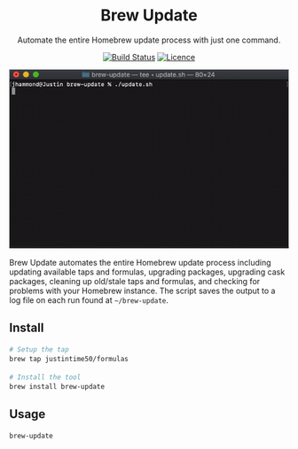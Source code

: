 <div align="center">

# Brew Update

Automate the entire Homebrew update process with just one command.

[![Build Status](https://travis-ci.com/Justintime50/brew-update.svg?branch=master)](https://travis-ci.com/Justintime50/brew-update)
[![Licence](https://img.shields.io/github/license/justintime50/brew-update)](LICENSE)

<img src="assets/showcase.gif" alt="Showcase">

</div>

Brew Update automates the entire Homebrew update process including updating available taps and formulas, upgrading packages, upgrading cask packages, cleaning up old/stale taps and formulas, and checking for problems with your Homebrew instance. The script saves the output to a log file on each run found at `~/brew-update`.

## Install

```bash
# Setup the tap
brew tap justintime50/formulas

# Install the tool
brew install brew-update
```

## Usage

```bash
brew-update
```
